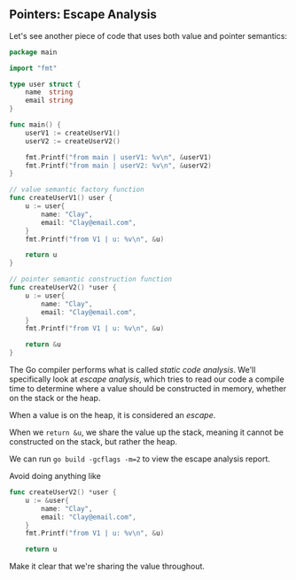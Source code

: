 ## Pointers: Escape Analysis

Let's see another piece of code that uses both value and pointer semantics:

```Go
package main

import "fmt"

type user struct {
	name  string
	email string
}

func main() {
	userV1 := createUserV1()
	userV2 := createUserV2()

	fmt.Printf("from main | userV1: %v\n", &userV1)
	fmt.Printf("from main | userV2: %v\n", &userV2)
}

// value semantic factory function
func createUserV1() user {
	u := user{
		name: "Clay",
		email: "Clay@email.com",
	}
	fmt.Printf("from V1 | u: %v\n", &u)

	return u
}

// pointer semantic construction function
func createUserV2() *user {
	u := user{
		name: "Clay",
		email: "Clay@email.com",
	}
	fmt.Printf("from V1 | u: %v\n", &u)

	return &u
}
```

The Go compiler performs what is called _static code analysis_. We'll specifically look at _escape analysis_, which tries to read our code a compile time to determine where a value should be constructed in memory, whether on the stack or the heap. 

When a value is on the heap, it is considered an _escape_.

When we `return &u`, we share the value up the stack, meaning it cannot be constructed on the stack, but rather the heap.

We can run `go build -gcflags -m=2` to view the escape analysis report.

Avoid doing anything like

```Go
func createUserV2() *user {
	u := &user{
		name: "Clay",
		email: "Clay@email.com",
	}
	fmt.Printf("from V1 | u: %v\n", &u)

	return u
```

Make it clear that we're sharing the value throughout.